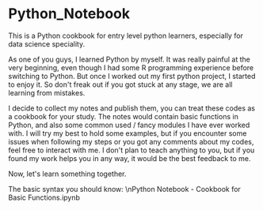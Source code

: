 # Python_Notebook
This is a Python cookbook for entry level python learners, especially for data science speciality.

As one of you guys, I learned Python by myself. It was really painful at the very beginning, even though I had some R programming experience before switching to Python. But once I worked out my first python project, I started to enjoy it. So don't freak out if you got stuck at any stage, we are all learning from mistakes. 

I decide to collect my notes and publish them, you can treat these codes as a cookbook for your study. The notes would contain basic functions in Python, and also some common used / fancy modules I have ever worked with. I will try my best to hold some examples, but if you encounter some issues when following my steps or you got any comments about my codes, feel free to interact with me. I don't plan to teach anything to you, but if you found my work helps you in any way, it would be the best feedback to me.

Now, let's learn something together. 

The basic syntax you should know:
 	\nPython Notebook - Cookbook for Basic Functions.ipynb
